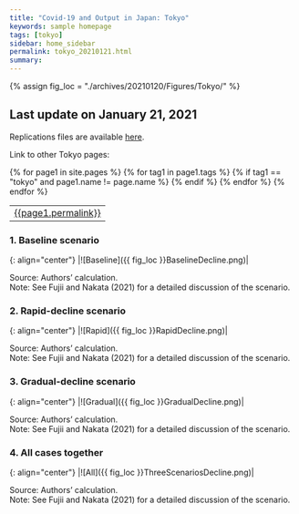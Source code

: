 ```yaml
---
title: "Covid-19 and Output in Japan: Tokyo"
keywords: sample homepage
tags: [tokyo]
sidebar: home_sidebar
permalink: tokyo_20210121.html
summary:
---
```


{% assign fig_loc = "./archives/20210120/Figures/Tokyo/" %}

## Last update on January 21, 2021

Replications files are available [here](https://github.com/Covid19OutputJapan/Covid19OutputJapan.github.io/tree/main/archives/).

Link to other Tokyo pages:
<table>
<tr>
{% for page1 in site.pages %}
{% for tag1 in page1.tags %}
{% if tag1 == "tokyo" and page1.name != page.name %}
<td><a href="{{page1.url | remove: "/" }}">{{page1.permalink}}</a></td>
{% endif %}
{% endfor %}
{% endfor %}
</tr>
</table>

### 1. Baseline scenario

{: align="center"}
|![Baseline]({{ fig_loc }}BaselineDecline.png)|

Source: Authors’ calculation.<br>
Note:	See Fujii and Nakata (2021) for a detailed discussion of the scenario.

### 2. Rapid-decline scenario

{: align="center"}
|![Rapid]({{ fig_loc }}RapidDecline.png)|

Source: Authors’ calculation.<br>
Note:	See Fujii and Nakata (2021) for a detailed discussion of the scenario.

### 3. Gradual-decline scenario

{: align="center"}
|![Gradual]({{ fig_loc }}GradualDecline.png)|

Source: Authors’ calculation.<br>
Note:	See Fujii and Nakata (2021) for a detailed discussion of the scenario.

### 4. All cases together

{: align="center"}
|![All]({{ fig_loc }}ThreeScenariosDecline.png)|

Source: Authors’ calculation.<br>
Note:	See Fujii and Nakata (2021) for a detailed discussion of the scenario.
